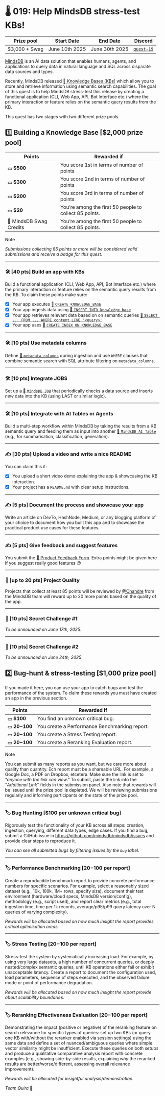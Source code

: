 
# 🌡️ 019: Help MindsDB stress-test KBs!

| Prize pool | Start Date | End Date | Discord |
| --- | --- | --- | --- |
| $3,000 + Swag | June 10th 2025 | June 30th 2025 |  [`quest-19`](https://discord.com/channels/709823791097708597/1381617672030130186) |

[MindsDB](https://mindsdb.com/) is an AI data solution that enables humans, agents, and applications to query data in natural language and SQL across disparate data sources and types.

Recently, MindsDB released [🔗 Knowledge Bases (KBs)](https://docs.mindsdb.com/mindsdb_sql/knowledge-bases#how-knowledge-bases-work) which allow you to store and retrieve information using semantic search capabilities. The goal of this quest is to help MindsDB stress-test this release by creating a functional application (CLI, Web App, API, Bot Interface etc.) where the primary interaction or feature relies on the semantic query results from the KB.

This quest has two stages with two different prize pools.

## 1️⃣ Building a Knowledge Base [$2,000 prize pool] 


| Points | Rewarded if |
| --- | --- |
| 💵 **$500** | You score 1st in terms of number of points |
| 💵 **$300** | You score 2nd in terms of number of points |
| 💵 **$200** | You score 3rd in terms of number of points |
| 💵 **$20** | You’re among the first 50 people to collect 85 points. |
| 👕 MindsDB Swag Credits | You’re among the first 50 people to collect 85 points. |


> [!NOTE]
> _Submissions collecting 85 points or more will be considered valid submissions and receive a badge for this quest._

---

### **🛠️ [40 pts] Build an app with KBs**  

Build a functional application (CLI, Web App, API, Bot Interface etc.) where the primary interaction or feature relies on the semantic query results from the KB. To claim these points make sure:

- [x] Your app executes [🔗 `CREATE KNOWLEDGE_BASE`](https://docs.mindsdb.com/mindsdb_sql/knowledge-bases#create-knowledge-base-syntax)
- [x] Your app ingests data using [🔗 `INSERT INTO knowledge_base`](https://docs.mindsdb.com/mindsdb_sql/knowledge-bases#insert-into-syntax)
- [x] Your app retrieves relevant data based on on semantic queries [🔗 `SELECT ... FROM ... WHERE content LIKE '<query>'`](https://docs.mindsdb.com/mindsdb_sql/knowledge-bases#select-from-kb-syntax)
- [x] Your app uses [🔗 `CREATE INDEX ON KNOWLEDGE_BASE`](https://docs.mindsdb.com/mindsdb_sql/knowledge-bases#create-index-on-knowledge-base-syntax)

---

### **🛠️ [10 pts]  Use metadata columns**  

Define [🔗 `metadata_columns`](https://docs.mindsdb.com/mindsdb_sql/knowledge-bases#metadata-columns) during ingestion and use `WHERE` clauses that combine semantic search with SQL attribute filtering on `metadata_columns`.

---

### **🛠️ [10 pts] Integrate JOBS**

Set up a [🔗 `MindsDB JOB`](https://docs.mindsdb.com/rest/jobs/create#create-a-job) that periodically checks a data source and inserts *new* data into the KB (using LAST or similar logic).

---

### **🛠️ [10 pts] Integrate with AI Tables or Agents** 

Build a multi-step workflow within MindsDB by taking the results from a KB semantic query and feeding them as input into another [🔗 `MindsDB AI Table`](https://docs.mindsdb.com/generative-ai-tables#what-are-generative-ai-tables) (e.g., for summarisation, classification, generation).

---

### **✍️ [30 pts] Upload a video and write a nice README**  

You can claim this if:

- [x] You upload a short video demo explaining the app & showcasing the KB interaction.
- [x] Your project has a `README.md` with clear setup instructions.

---

### **✍️ [5 pts] Document the process and showcase your app** 

Write an article on DevTo, HashNode, Medium, or any blogging platform of your choice to document how you built this app and to showcase the practical product use cases for these features.

---

### **✍️ [5 pts] Give feedback and suggest features**

You submit the [🔗 Product Feedback Form](https://quira-org.typeform.com/to/magewvh9). Extra points might be given here if you suggest really good features 😉

---

### **🍒 [up to 20 pts] Project Quality**  

Projects that collect at least 85 points will be reviewed by [@Chandre](https://x.com/Chan_vdw) from the MindsDB team will reward up to 20 more points based on the quality of the app.

---

### **🎁 [10 pts] Secret Challenge #1**

_To be announced on June 17th, 2025_.

---

### **🎁  [10 pts] Secret Challenge #2**

_To be announced on June 24th, 2025_


## 2️⃣ Bug-hunt & stress-testing [$1,000 prize pool]

If you made it here, you can use your app to catch bugs and test the performance of the system. To claim these rewards you must have created an app in the previous section.


| Points | Rewarded if |
| --- | --- |
| 💵 **$100** | You find an unknown critical bug. |
| 💵 **$20-$100** | You create a Performance Benchmarking report. |
| 💵 **$20-$100** | You create a Stress Testing report. |
| 💵 **$20-$100** | You create a Reranking Evaluation report. |

> [!NOTE]
> You can submit as many reports as you want, but we care more about quality than quantity. Ech report must be a shareable URL. For example, a Google Doc, a PDF on Dropbox, etcetera. Make sure the link is set to “_anyone with the link can view_.” To submit, paste the link into the “_Additional Link_” fields in the submission panel.
> Also note that rewards will be issued until the prize pool is depleted. We will be reviewing submissions regularly and informing participants on the state of the prize pool.

---

### 🏷️ **Bug Hunting** [**$100 per unknown critical bug**]

Rigorously test the functionality of your KB across all steps: creation, ingestion, querying, different data types, edge cases. If you find a bug, submit a GitHub issue in https://github.com/mindsdb/mindsdb/issues and provide clear steps to reproduce it.

*You can see all submitted bugs by filtering issues by the `bug` label.*

---

### 🏷️ **Performance Benchmarking** [**$20-$100 per report**]

Create a reproducible benchmark report to provide concrete performance numbers for specific scenarios. For example, select a reasonably sized dataset (e.g., 10k, 100k, 1M+ rows, specify size), document their test environment (hardware/cloud specs, MindsDB version/config), methodology (e.g., script used), and report clear metrics (e.g., total ingestion time, time per 1k records, average/p95/p99 query latency over N queries of varying complexity).

*Rewards will be allocated based on how much insight the report provides critical optimisation areas.*

---

### 🏷️ **Stress Testing** [**$20-$100 per report**]

Stress-test the system by systematically increasing load. For example, by using very large datasets, a high number of concurrent queries, or deeply nested/complex semantic queries, until KB operations either fail or exhibit unacceptable latency. Create a report to document the configuration used, load parameters, sequence of steps executed, and the observed failure mode or point of performance degradation.

*Rewards will be allocated based on how much insight the report provide about scalability boundaries.*

---

### 🏷️ **Reranking Effectiveness Evaluation** [**$20-$100 per report**]

Demonstrating the impact (positive or negative) of the reranking feature on search relevance for specific types of queries: set up two KBs (or query one KB with/without the reranker enabled via session settings) using the same data and define a set of nuanced/ambiguous queries where simple vector similarity might be insufficient. Execute these queries on both setups and produce a qualitative comparative analysis report with concrete examples (e.g., showing side-by-side results, explaining *why* the reranked results are better/worse/different, assessing overall relevance improvement). 

*Rewards will be allocated for insightful analysis/demonstration.*

_Team Quira_ 🙇
